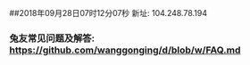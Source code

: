 ##2018年09月28日07时12分07秒 新址: 104.248.78.194
### 兔友常见问题及解答: https://github.com/wanggonging/d/blob/w/FAQ.md
